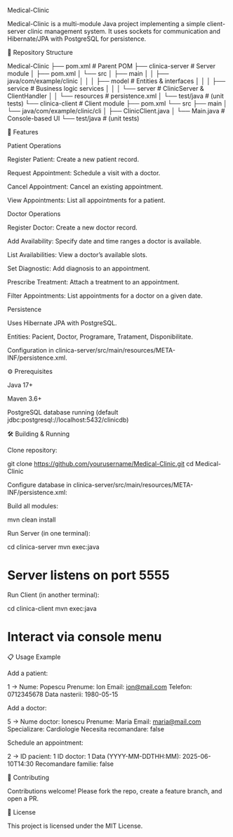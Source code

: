 Medical-Clinic

Medical-Clinic is a multi-module Java project implementing a simple client-server clinic management system. It uses sockets for communication and Hibernate/JPA with PostgreSQL for persistence.

📂 Repository Structure

Medical-Clinic
├── pom.xml                   # Parent POM
├── clinica-server            # Server module
│   ├── pom.xml
│   └── src
│       ├── main
│       │   ├── java/com/example/clinic
│       │   │   ├── model           # Entities & interfaces
│       │   │   ├── service         # Business logic services
│       │   │   └── server          # ClinicServer & ClientHandler
│       │   └── resources           # persistence.xml
│       └── test/java              # (unit tests)
└── clinica-client            # Client module
    ├── pom.xml
    └── src
        ├── main
        │   └── java/com/example/clinic/cli
        │       ├── ClinicClient.java
        │       └── Main.java       # Console-based UI
        └── test/java              # (unit tests)

🚀 Features

Patient Operations

Register Patient: Create a new patient record.

Request Appointment: Schedule a visit with a doctor.

Cancel Appointment: Cancel an existing appointment.

View Appointments: List all appointments for a patient.

Doctor Operations

Register Doctor: Create a new doctor record.

Add Availability: Specify date and time ranges a doctor is available.

List Availabilities: View a doctor’s available slots.

Set Diagnostic: Add diagnosis to an appointment.

Prescribe Treatment: Attach a treatment to an appointment.

Filter Appointments: List appointments for a doctor on a given date.

Persistence

Uses Hibernate JPA with PostgreSQL.

Entities: Pacient, Doctor, Programare, Tratament, Disponibilitate.

Configuration in clinica-server/src/main/resources/META-INF/persistence.xml.

⚙️ Prerequisites

Java 17+

Maven 3.6+

PostgreSQL database running (default jdbc:postgresql://localhost:5432/clinicdb)

🛠️ Building & Running

Clone repository:

git clone https://github.com/yourusername/Medical-Clinic.git
cd Medical-Clinic

Configure database in clinica-server/src/main/resources/META-INF/persistence.xml:

<property name="jakarta.persistence.jdbc.url" value="jdbc:postgresql://localhost:5432/clinicdb"/>
<property name="jakarta.persistence.jdbc.user" value="postgres"/>
<property name="jakarta.persistence.jdbc.password" value="<your-password>"/>

Build all modules:

mvn clean install

Run Server (in one terminal):

cd clinica-server
mvn exec:java
# Server listens on port 5555

Run Client (in another terminal):

cd clinica-client
mvn exec:java
# Interact via console menu

📋 Usage Example

Add a patient:

1 -> Nume: Popescu
     Prenume: Ion
     Email: ion@mail.com
     Telefon: 0712345678
     Data nasterii: 1980-05-15

Add a doctor:

5 -> Nume doctor: Ionescu
     Prenume: Maria
     Email: maria@mail.com
     Specializare: Cardiologie
     Necesita recomandare: false

Schedule an appointment:

2 -> ID pacient: 1
     ID doctor: 1
     Data (YYYY-MM-DDTHH:MM): 2025-06-10T14:30
     Recomandare familie: false

🤝 Contributing

Contributions welcome! Please fork the repo, create a feature branch, and open a PR.

📄 License

This project is licensed under the MIT License.

